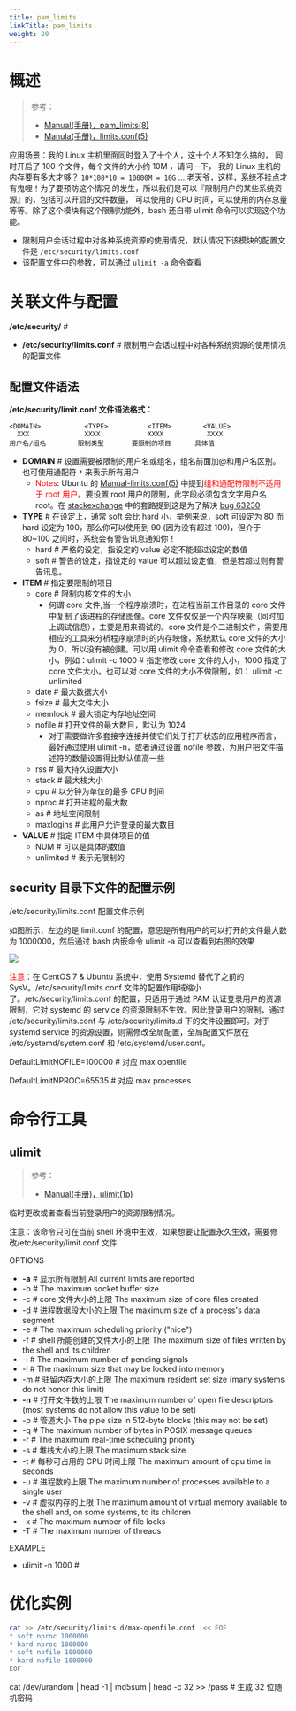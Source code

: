 ```yaml
---
title: pam_limits
linkTitle: pam_limits
weight: 20
---
```



# 概述

> 参考：
>
> - [Manual(手册)，pam_limits(8)](https://man7.org/linux/man-pages/man8/pam_limits.8.html)
> - [Manula(手册)，limits.conf(5)](https://www.man7.org/linux/man-pages/man5/limits.conf.5.html)

应用场景：我的 Linux 主机里面同时登入了十个人，这十个人不知怎么搞的， 同时开启了 100 个文件，每个文件的大小约 10M ，请问一下， 我的 Linux 主机的内存要有多大才够？ `10*100*10 = 10000M = 10G` ... 老天爷，这样，系统不挂点才有鬼哩！为了要预防这个情况 的发生，所以我们是可以『限制用户的某些系统资源』的，包括可以开启的文件数量， 可以使用的 CPU 时间，可以使用的内存总量等等。除了这个模块有这个限制功能外，bash 还自带 ulimit 命令可以实现这个功能。

- 限制用户会话过程中对各种系统资源的使用情况，默认情况下该模块的配置文件是 `/etc/security/limits.conf`
- 该配置文件中的参数，可以通过 `ulimit -a` 命令查看

# 关联文件与配置

**/etc/security/** #

- **/etc/security/limits.conf** # 限制用户会话过程中对各种系统资源的使用情况的配置文件

## 配置文件语法

**/etc/security/limit.conf 文件语法格式：**

```
<DOMAIN>           <TYPE>          <ITEM>        <VALUE>
  XXX              XXXX            XXXX           XXXX
用户名/组名        限制类型       要限制的项目      具体值
```

- **DOMAIN** # 设置需要被限制的用户名或组名，组名前面加@和用户名区别。也可使用通配符 `*` 来表示所有用户
  - <font color="#ff0000">Notes</font>: Ubuntu 的 [Manual-limits.conf(5)](https://manpages.ubuntu.com/manpages/jammy/en/man5/limits.conf.5.html) 中提到<font color="#ff0000">组和通配符限制不适用于 root 用户</font>。要设置 root 用户的限制，此字段必须包含文字用户名 root。在 [stackexchange](https://unix.stackexchange.com/questions/299942/wildcard-domain-in-limits-conf-applies-to-root-user-but-shouldnt) 中的套路提到这是为了解决 [bug 63230](https://bugs.debian.org/cgi-bin/bugreport.cgi?bug=63230)
- **TYPE** # 在设定上，通常 soft 会比 hard 小，举例来说，soft 可设定为 80 而 hard 设定为 100，那么你可以使用到 90 (因为没有超过 100)，但介于 80~100 之间时，系统会有警告讯息通知你！
  - hard # 严格的设定，指设定的 value 必定不能超过设定的数值
  - soft # 警告的设定，指设定的 value 可以超过设定值，但是若超过则有警告讯息。
- **ITEM** # 指定要限制的项目
  - core # 限制内核文件的大小
    - 何谓 core 文件,当一个程序崩溃时，在进程当前工作目录的 core 文件中复制了该进程的存储图像。core 文件仅仅是一个内存映象（同时加上调试信息），主要是用来调试的。core 文件是个二进制文件，需要用相应的工具来分析程序崩溃时的内存映像，系统默认 core 文件的大小为 0，所以没有被创建。可以用 ulimit 命令查看和修改 core 文件的大小，例如：ulimit -c 1000 # 指定修改 core 文件的大小，1000 指定了 core 文件大小。也可以对 core 文件的大小不做限制，如： ulimit -c unlimited
  - date # 最大数据大小
  - fsize # 最大文件大小
  - memlock # 最大锁定内存地址空间
  - nofile # 打开文件的最大数目，默认为 1024
    - 对于需要做许多套接字连接并使它们处于打开状态的应用程序而言，最好通过使用 ulimit -n，或者通过设置 nofile 参数，为用户把文件描述符的数量设置得比默认值高一些
  - rss # 最大持久设置大小
  - stack # 最大栈大小
  - cpu # 以分钟为单位的最多 CPU 时间
  - nproc # 打开进程的最大数
  - as # 地址空间限制
  - maxlogins # 此用户允许登录的最大数目
- **VALUE** # 指定 ITEM 中具体项目的值
  - NUM # 可以是具体的数值
  - unlimited # 表示无限制的

## security 目录下文件的配置示例

/etc/security/limits.conf 配置文件示例

如图所示，左边的是 limit.conf 的配置，意思是所有用户的可以打开的文件最大数为 1000000，然后通过 bash 内嵌命令 ulimit -a 可以查看到右图的效果

![](https://notes-learning.oss-cn-beijing.aliyuncs.com/xg1n26/1616166776345-13a61424-8c05-47a2-af4a-aac10869dcaa.png)

<font color="#ff0000">注意</font>：在 CentOS 7 & Ubuntu 系统中，使用 Systemd 替代了之前的 SysV。/etc/security/limits.conf 文件的配置作用域缩小了。/etc/security/limits.conf 的配置，只适用于通过 PAM 认证登录用户的资源限制，它对 systemd 的 service 的资源限制不生效。因此登录用户的限制，通过 /etc/security/limits.conf 与 /etc/security/limits.d 下的文件设置即可。对于 systemd service 的资源设置，则需修改全局配置，全局配置文件放在 /etc/systemd/system.conf 和 /etc/systemd/user.conf。

DefaultLimitNOFILE=100000 # 对应 max openfile

DefaultLimitNPROC=65535 # 对应 max processes

# 命令行工具

## ulimit

> 参考：
>
> - [Manual(手册)，ulimit(1p)](https://man7.org/linux/man-pages/man1/ulimit.1p.html)

临时更改或者查看当前登录用户的资源限制情况。

注意：该命令只可在当前 shell 环境中生效，如果想要让配置永久生效，需要修改/etc/security/limit.conf 文件

OPTIONS

- **-a** # 显示所有限制 All current limits are reported
- -b # The maximum socket buffer size
- -c # core 文件大小的上限 The maximum size of core files created
- -d # 进程数据段大小的上限 The maximum size of a process's data segment
- -e # The maximum scheduling priority ("nice")
- -f # shell 所能创建的文件大小的上限 The maximum size of files written by the shell and its children
- -i # The maximum number of pending signals
- -l # The maximum size that may be locked into memory
- -m # 驻留内存大小的上限 The maximum resident set size (many systems do not honor this limit)
- **-n** # 打开文件数的上限 The maximum number of open file descriptors (most systems do not allow this value to be set)
- -p # 管道大小 The pipe size in 512-byte blocks (this may not be set)
- -q # The maximum number of bytes in POSIX message queues
- -r # The maximum real-time scheduling priority
- -s # 堆栈大小的上限 The maximum stack size
- -t # 每秒可占用的 CPU 时间上限 The maximum amount of cpu time in seconds
- -u # 进程数的上限 The maximum number of processes available to a single user
- -v # 虚拟内存的上限 The maximum amount of virtual memory available to the shell and, on some systems, to its children
- -x # The maximum number of file locks
- -T # The maximum number of threads

EXAMPLE

- ulimit -n 1000 #

# 优化实例

```bash
cat >> /etc/security/limits.d/max-openfile.conf  << EOF
* soft nproc 1000000
* hard nproc 1000000
* soft nofile 1000000
* hard nofile 1000000
EOF
```

cat /dev/urandom | head -1 | md5sum | head -c 32 >> /pass # 生成 32 位随机密码
